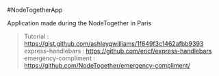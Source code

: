 #NodeTogetherApp

Application made during the NodeTogether in Paris

> Tutorial : https://gist.github.com/ashleygwilliams/1f649f3c1462afbb9393
> express-handlebars : https://github.com/ericf/express-handlebars
> emergency-compliment : https://github.com/NodeTogether/emergency-compliment/